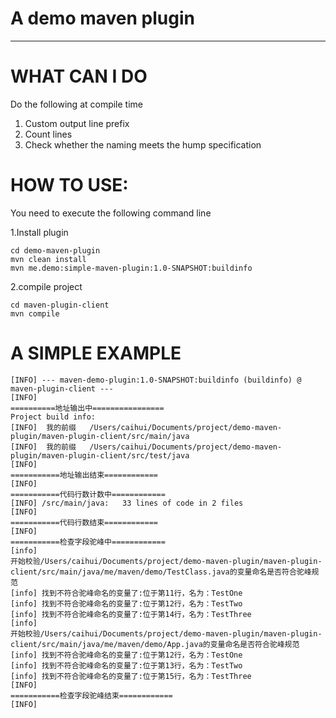 # A demo maven plugin

---

# WHAT CAN I DO
Do the following at compile time
1. Custom output line prefix
2. Count lines
3. Check whether the naming meets the hump specification


# HOW TO USE:
You need to execute the following command line

1.Install plugin
```
cd demo-maven-plugin
mvn clean install
mvn me.demo:simple-maven-plugin:1.0-SNAPSHOT:buildinfo
```

2.compile project
```
cd maven-plugin-client
mvn compile
```


# A SIMPLE EXAMPLE

```
[INFO] --- maven-demo-plugin:1.0-SNAPSHOT:buildinfo (buildinfo) @ maven-plugin-client ---
[INFO] 
==========地址输出中================ 
Project build info:
[INFO]  我的前缀   /Users/caihui/Documents/project/demo-maven-plugin/maven-plugin-client/src/main/java
[INFO]  我的前缀   /Users/caihui/Documents/project/demo-maven-plugin/maven-plugin-client/src/test/java
[INFO] 
===========地址输出结束============
[INFO] 
===========代码行数计数中============
[INFO] /src/main/java:   33 lines of code in 2 files
[INFO] 
===========代码行数结束============
[INFO] 
===========检查字段驼峰中============
[info] 
开始校验/Users/caihui/Documents/project/demo-maven-plugin/maven-plugin-client/src/main/java/me/maven/demo/TestClass.java的变量命名是否符合驼峰规范
[info] 找到不符合驼峰命名的变量了:位于第11行，名为：TestOne
[info] 找到不符合驼峰命名的变量了:位于第12行，名为：TestTwo
[info] 找到不符合驼峰命名的变量了:位于第14行，名为：TestThree
[info] 
开始校验/Users/caihui/Documents/project/demo-maven-plugin/maven-plugin-client/src/main/java/me/maven/demo/App.java的变量命名是否符合驼峰规范
[info] 找到不符合驼峰命名的变量了:位于第12行，名为：TestOne
[info] 找到不符合驼峰命名的变量了:位于第13行，名为：TestTwo
[info] 找到不符合驼峰命名的变量了:位于第15行，名为：TestThree
[INFO] 
===========检查字段驼峰结束============
[INFO]
```

